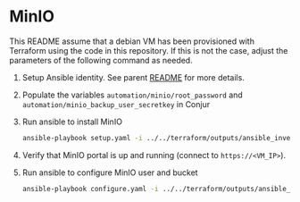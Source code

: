 # MinIO

This README assume that a debian VM has been provisioned with Terraform using the code in this repository. If this is not the case, adjust the parameters of the following command as needed.

1. Setup Ansible identity. See parent [README](../README.md#ansible-identity) for more details.

1. Populate the variables `automation/minio/root_password` and `automation/minio_backup_user_secretkey` in Conjur

1. Run ansible to install MinIO

    ```sh
    ansible-playbook setup.yaml -i ../../terraform/outputs/ansible_inventory --u debian
    ```

1. Verify that MinIO portal is up and running (connect to `https://<VM_IP>`).

1. Run ansible to configure MinIO user and bucket
    ```sh
    ansible-playbook configure.yaml -i ../../terraform/outputs/ansible_inventory --u debian
    ```